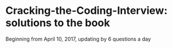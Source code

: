 ﻿# Cracking-the-Coding-Interview: solutions to the book
 
Beginning from April 10, 2017, updating by 6 questions a day
